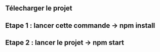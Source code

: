 ## Télecharger le projet 

## Etape 1 : lancer cette commande -> npm install

## Etape 2 : lancer le projet -> npm start